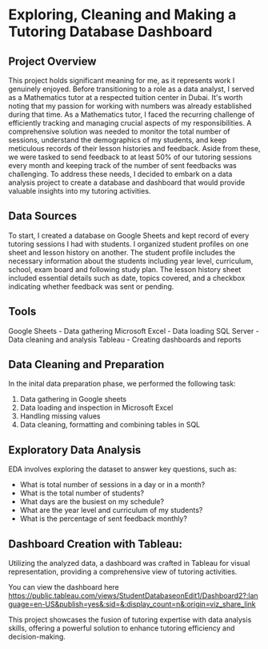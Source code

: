 # Exploring, Cleaning and Making a Tutoring Database Dashboard
  ## Project Overview
 
  This project holds significant meaning for me, as it represents work I genuinely enjoyed. Before transitioning to a role as a data analyst, I served as a Mathematics tutor at a respected tuition center in Dubai. It's worth noting that my passion for working with numbers was already established during that time. As a Mathematics tutor, I faced the recurring challenge of efficiently tracking and managing crucial aspects of my responsibilities. A comprehensive solution was needed to monitor the total number of sessions, understand the demographics of my students, and keep meticulous records of their lesson histories and feedback. Aside from these, we were tasked to send feedback to at least 50% of our tutoring sessions every month and keeping track of the number of sent feedbacks was challenging.  To address these needs, I decided to embark on a data analysis project to create a database and dashboard that would provide valuable insights into my tutoring activities.

 ## Data Sources

 To start, I created a database on Google Sheets and kept record of every tutoring sessions I had with students. I organized student profiles on one sheet and lesson history on another. The student profile includes the necessary information about the students including year level, curriculum, school, exam board and following study plan. The lesson history sheet included essential details such as date, topics covered, and a checkbox indicating whether feedback was sent or pending.
 
## Tools

  Google Sheets - Data gathering
  Microsoft Excel - Data loading
  SQL Server - Data cleaning and analysis
  Tableau - Creating dashboards and reports

## Data Cleaning and Preparation
  In the inital data preparation phase, we performed the following task:
  1. Data gathering in Google sheets
  2. Data loading and inspection in Microsoft Excel
  3. Handling missing values
  4. Data cleaning, formatting and combining tables in SQL

## Exploratory Data Analysis
EDA involves exploring the dataset to answer key questions, such as:
  - What is total number of sessions in a day or in a month?
  - What is the total number of students?
  - What days are the busiest on my schedule?
  - What are the year level and curriculum of my students?
  - What is the percentage of sent feedback monthly?

## Dashboard Creation with Tableau: 
Utilizing the analyzed data, a dashboard was crafted in Tableau for visual representation, providing a comprehensive view of tutoring activities.

You can view the dashboard here https://public.tableau.com/views/StudentDatabaseonEdit1/Dashboard2?:language=en-US&publish=yes&:sid=&:display_count=n&:origin=viz_share_link

This project showcases the fusion of tutoring expertise with data analysis skills, offering a powerful solution to enhance tutoring efficiency and decision-making.


